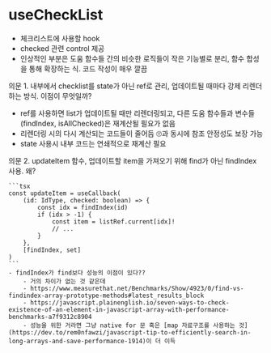# useCheckList

- 체크리스트에 사용할 hook
- checked 관련 control 제공
- 인상적인 부분은 도움 함수들 간의 비슷한 로직들이 작은 기능별로 분리, 함수 합성을 통해 확장하는 식. 코드 작성이 매우 깔끔

의문 1. 내부에서 checklist를 state가 아닌 ref로 관리, 업데이트될 때마다 강제 리렌더하는 방식. 이점이 무엇일까?

- ref를 사용하면 list가 업데이트될 때만 리렌더링되고, 다른 도움 함수들과 변수들(findIndex, isAllChecked)은 재계산될 필요가 없음
- 리렌더링 시의 다시 계산되는 코드들이 줄어듬 🙄과 동시에 참조 안정성도 보장 가능
- state 사용시 내부 코드는 연쇄적으로 재계산 필요

의문 2. updateItem 함수, 업데이트할 item을 가져오기 위해 find가 아닌 findIndex 사용. 왜?

    ```tsx
    const updateItem = useCallback(
        (id: IdType, checked: boolean) => {
            const idx = findIndex(id)
            if (idx > -1) {
                const item = listRef.current[idx]!
                // ...
            }
        },
        [findIndex, set]
    )
    ```
    - findIndex가 find보다 성능의 이점이 있다??
        - 거의 차이가 없는 것 같은데
        - https://www.measurethat.net/Benchmarks/Show/4923/0/find-vs-findindex-array-prototype-methods#latest_results_block
        - https://javascript.plainenglish.io/seven-ways-to-check-existence-of-an-element-in-javascript-array-with-performance-benchmarks-a7f9312c8904
        - 성능을 위한 거라면 그냥 native for 문 혹은 [map 자료구조를 사용하는 것](https://dev.to/rem0nfawzi/javascript-tip-to-efficiently-search-in-long-arrays-and-save-performance-1914)이 더 이득
